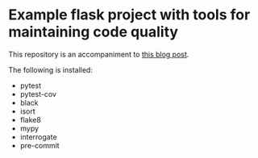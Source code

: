 # Example flask project with tools for maintaining code quality

This repository is an accompaniment to [this blog post](http://trleech.me/tools-for-clean-python-code).

The following is installed:

* pytest
* pytest-cov
* black
* isort
* flake8
* mypy 
* interrogate
* pre-commit